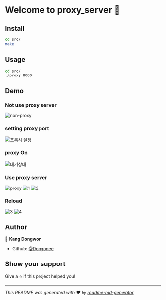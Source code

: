 # Welcome to proxy_server 👋

## Install

```sh
cd src/
make
```

## Usage

```sh
cd src/
./proxy 8080
```

## Demo

### Not use proxy server
![non-proxy](https://user-images.githubusercontent.com/26381225/60413439-ed3ab180-9c0f-11e9-8549-ba4ba731ceff.png)

### setting proxy port
![프록시 설정](https://user-images.githubusercontent.com/26381225/60413480-0ba0ad00-9c10-11e9-9dcd-20acb343077b.png)

### proxy On
![대기상태](https://user-images.githubusercontent.com/26381225/60413496-19563280-9c10-11e9-980d-7e6a75e44bbc.png)

### Use proxy server
![proxy](https://user-images.githubusercontent.com/26381225/60413512-27a44e80-9c10-11e9-90c9-7e38265b85c2.png)
![1](https://user-images.githubusercontent.com/26381225/60413536-40146900-9c10-11e9-8def-350681df91e6.png)
![2](https://user-images.githubusercontent.com/26381225/60413538-40146900-9c10-11e9-89e1-d078a5911bc0.png)

### Reload
![3](https://user-images.githubusercontent.com/26381225/60413687-b7e29380-9c10-11e9-8f37-58730d8ae2a4.png)
![4](https://user-images.githubusercontent.com/26381225/60413688-b7e29380-9c10-11e9-9a12-c993b076a364.png)


## Author

👤 **Kang Dongwon**

* Github: [@Dongonee](https://github.com/Dongonee)

## Show your support

Give a ⭐️ if this project helped you!


***
_This README was generated with ❤️ by [readme-md-generator](https://github.com/kefranabg/readme-md-generator)_
